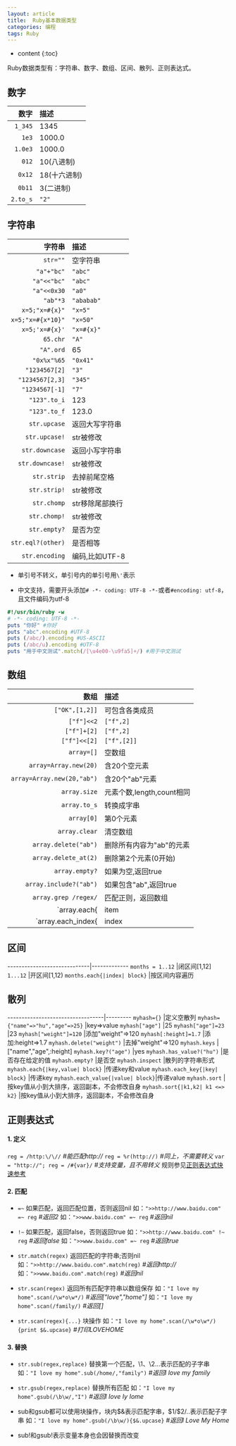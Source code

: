 ```yaml
---
layout: article
title:  Ruby基本数据类型
categories: 编程
tags: Ruby
---
```


* content
{:toc}

Ruby数据类型有：字符串、数字、数组、区间、散列、正则表达式。

## 数字

数字     |描述
--------:|:-----
`1_345`  |1345
`1e3`    |1000.0
`1.0e3`  |1000.0
`012`    |10(八进制)
`0x12`   |18(十六进制)
`0b11`   |3(二进制)
`2.to_s` |`"2"`

<!--more-->

## 字符串

字符串           |描述
----------------:|:---------
`str=""`         |空字符串
`"a"+"bc"`       |`"abc"`
`"a"<<"bc"`      |`"abc"`
`"a"<<0x30`      |`"a0"`
`"ab"*3`         |`"ababab"`
`x=5;"x=#{x}"`   |`"x=5"`
`x=5;"x=#{x*10}"`|`"x=50"`
`x=5;'x=#{x}'`   |`"x=#{x}"`
`65.chr`         |`"A"`
`"A".ord`        |65
`"0x%x"%65`      |`"0x41"`
`"1234567[2]`    |`"3"`
`"1234567[2,3]`  |`"345"`
`"1234567[-1]`   |`"7"`
`"123".to_i`     |123
`"123".to_f`     |123.0
`str.upcase`     |返回大写字符串
`str.upcase!`    |str被修改
`str.downcase`   |返回小写字符串
`str.downcase!`  |str被修改
`str.strip`      |去掉前尾空格
`str.strip!`     |str被修改
`str.chomp`      |str移除尾部换行
`str.chomp!`     |str被修改
`str.empty?`     |是否为空
`str.eql?(other)`|是否相等
`str.encoding`   |编码,比如UTF-8

* 单引号不转义，单引号内的单引号用`\'`表示

* 中文支持，需要开头添加`# -*- coding: UTF-8 -*-`或者`#encoding: utf-8`，且文件编码为utf-8
```ruby
#!/usr/bin/ruby -w
# -*- coding: UTF-8 -*-
puts "你好" #你好
puts "abc".encoding #UTF-8
puts (/abc/).encoding #US-ASCII
puts (/abc/u).encoding #UTF-8
puts "用于中文测试".match(/[\u4e00-\u9fa5]+/) #用于中文测试
```

## 数组

数组                       |描述
--------------------------:|:---------
`["OK",[1,2]]`             |可包含各类成员
`["f"]<<2`                 |`["f",2]`
`["f"]+[2]`                |`["f",2]`
`["f"]<<[2]`               |`["f",[2]]`
`array=[]`                 |空数组
`array=Array.new(20)`      |含20个空元素
`array=Array.new(20,"ab")` |含20个"ab"元素
`array.size`               |元素个数,length,count相同
`array.to_s`               |转换成字串
`array[0]`                 |第0个元素
`array.clear`              |清空数组
`array.delete("ab")`       |删除所有内容为"ab"的元素
`array.delete_at(2)`       |删除第2个元素(0开始)
`array.empty?`             |如果为空,返回true
`array.include?("ab")`     |如果包含"ab",返回true
`array.grep /regex/`       |匹配正则，返回数组
`array.each{ |item| block}`|遍历元素内容
`array.each_index{ |index| block }` |按Index遍历

## 区间

-----------------------------|-------------
`months = 1..12`             |闭区间[1,12]
`1...12`                     |开区间[1,12)
`months.each{|index| block}` |按区间内容遍历

## 散列

----------------------------------|---------
`myhash={}`                       |定义空散列
`myhash={"name"=>"hu","age"=>25}` |key=>value
`myhash["age"]`                   |25
`myhash["age"]=23`                |23
`myhash["weight"]=120`            |添加\"weight\"=>120
`myhash[:height]=1.7`             |添加:height=>1.7
`myhash.delete("weight")`         |去掉\"weight\"=>120
`myhash.keys`                     |[\"name\",\"age\",:height]
`myhash.key?("age")`              |yes
`myhash.has_value?("hu")`         |是否存在给定的值
`myhash.empty?`                   |是否空
`myhash.inspect`                  |散列的字符串形式
`myhash.each{|key,value| block}`  |传递key和value
`myhash.each_key{|key| block}`    |传递key
`myhash.each_value{|value| block}`|传递value
`myhash.sort`                     |按key值从小到大排序，返回副本，不会修改自身
`myhash.sort{|k1,k2| k1 <=> k2}`  |按key值从小到大排序，返回副本，不会修改自身


## 正则表达式

#### 1. 定义
`reg = /http:\/\//` *#能匹配http://*
`reg = %r(http://)` *#同上，不需要转义*
`var = "http://"; reg = /#{var}/`    *#支持变量，且不用转义*
规则参见[正则表达式快速参考](http://harmonyhu.com/2015/06/10/Perl-RegEx-Quick-Reference/)

#### 2. 匹配
* `=~` 如果匹配，返回匹配位置，否则返回nil
如：`">>http://www.baidu.com" =~ reg` *#返回2*
如：`">>www.baidu.com" =~ reg` *#返回nil*

* `!~` 如果匹配，返回false，否则返回true
如：`">>http://www.baidu.com" !~ reg` *#返回false*
如：`">>www.baidu.com" =~ reg` *#返回true*

* `str.match(regex)` 返回匹配的字符串;否则nil
如：`">>http://www.baidu.com".match(reg)` *#返回http://*
如：`">>www.baidu.com".match(reg)` *#返回nil*

* `str.scan(regex)` 返回所有匹配字符串以数组保存
如：`"I love my home".scan(/\w*o\w*/)` *#返回["love","home"]*
如：`"I love my home".scan(/family/)` *#返回[]*

* `str.scan(regex){...}` 块操作
如：`"I love my home".scan(/\w*o\w*/){print $&.upcase}` *#打印LOVEHOME*

#### 3. 替换
* `str.sub(regex,replace)` 替换第一个匹配，\1、\2...表示匹配的子字串
如：`"I love my home".sub(/home/,"family")` *#返回I love my family*

* `str.gsub(regex,replace)` 替换所有匹配
如：`"I love my home".gsub(/\b\w/,"I")` *#返回I Iove Iy Iome*

* sub和gsub都可以使用块操作，块内$&表示匹配字串，$1/$2/..表示匹配子字串
如：`"I love my home".gsub(/\b\w/){$&.upcase}` *#返回I Love My Home*

* sub!和gsub!表示变量本身也会因替换而改变
